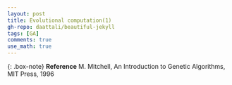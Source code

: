 ```yaml
---
layout: post
title: Evolutional computation(1)
gh-repo: daattali/beautiful-jekyll
tags: [GA]
comments: true
use_math: true
---
```




{: .box-note}
**Reference** M. Mitchell, An Introduction to Genetic Algorithms, MIT Press, 1996
